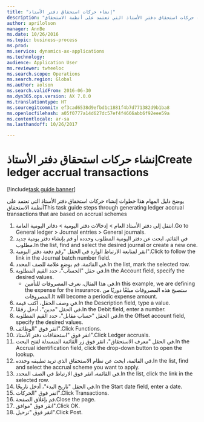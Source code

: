 ```yaml
--- 
title: "إنشاء حركات استحقاق دفتر الأستاذ"
description: "يوضح دليل المهام هذا خطوات إنشاء حركات استحقاق دفتر الأستاذ التي تعتمد على أنظمة الاستحقاق."
author: aprilolson
manager: AnnBe
ms.date: 10/26/2016
ms.topic: business-process
ms.prod: 
ms.service: dynamics-ax-applications
ms.technology: 
audience: Application User
ms.reviewer: twheeloc
ms.search.scope: Operations
ms.search.region: Global
ms.author: aolson
ms.search.validFrom: 2016-06-30
ms.dyn365.ops.version: AX 7.0.0
ms.translationtype: HT
ms.sourcegitcommit: ef3cad6538d9efbd1c1881f4b7d771382d9b1ba8
ms.openlocfilehash: a05f0777a14d627dc57ef4f4666abb6f92eee59a
ms.contentlocale: ar-sa
ms.lasthandoff: 10/26/2017

---
```

# <a name="create-ledger-accrual-transactions"></a><span data-ttu-id="37941-103">إنشاء حركات استحقاق دفتر الأستاذ</span><span class="sxs-lookup"><span data-stu-id="37941-103">Create ledger accrual transactions</span></span>

[!include[task guide banner](../../includes/task-guide-banner.md)]

<span data-ttu-id="37941-104">يوضح دليل المهام هذا خطوات إنشاء حركات استحقاق دفتر الأستاذ التي تعتمد على أنظمة الاستحقاق</span><span class="sxs-lookup"><span data-stu-id="37941-104">This task guide steps through generating ledger accrual transactions that are based on accrual schemes</span></span>

1. <span data-ttu-id="37941-105">انتقل إلى دفتر الأستاذ العام > إدخالات دفتر اليومية > دفاتر اليومية العامة‬.</span><span class="sxs-lookup"><span data-stu-id="37941-105">Go to General ledger > Journal entries > General journals.</span></span>
2. <span data-ttu-id="37941-106">في القائم، ابحث عن دفتر اليومية المطلوب وحدده أو قم بإنشاء دفتر يومية جديد مطلوب.</span><span class="sxs-lookup"><span data-stu-id="37941-106">In the list, find and select the desired journal or create a new one.</span></span>
3. <span data-ttu-id="37941-107">انقر لمتابعة الارتباط الوارد في الحقل "رقم دفعة دفتر اليومية".</span><span class="sxs-lookup"><span data-stu-id="37941-107">Click to follow the link in the Journal batch number field.</span></span>
4. <span data-ttu-id="37941-108">في القائمة، قم بوضع علامة للصف المحدد.</span><span class="sxs-lookup"><span data-stu-id="37941-108">In the list, mark the selected row.</span></span>
5. <span data-ttu-id="37941-109">في حقل "الحساب"، حدد القيم المطلوبة.</span><span class="sxs-lookup"><span data-stu-id="37941-109">In the Account field, specify the desired values.</span></span>
    * <span data-ttu-id="37941-110">في هذا المثال، نعرف المصروفات للتأمين.</span><span class="sxs-lookup"><span data-stu-id="37941-110">In this example, we are defining the expense for the insurance.</span></span> <span data-ttu-id="37941-111">ستصبح هذه المصروفات مبلغًا دوريًا من المصروفات.</span><span class="sxs-lookup"><span data-stu-id="37941-111">It will become a periodic expense amount.</span></span>  
6. <span data-ttu-id="37941-112">في وصف الحقل، اكتب قيمة.</span><span class="sxs-lookup"><span data-stu-id="37941-112">In the Description field, type a value.</span></span>
7. <span data-ttu-id="37941-113">في الحقل "مدين"، أدخل رقمًا.</span><span class="sxs-lookup"><span data-stu-id="37941-113">In the Debit field, enter a number.</span></span>
8. <span data-ttu-id="37941-114">في الحقل "حساب مقابل"، حدد القيم المطلوبة.</span><span class="sxs-lookup"><span data-stu-id="37941-114">In the Offset account field, specify the desired values.</span></span>
9. <span data-ttu-id="37941-115">انقر فوق "الوظائف".</span><span class="sxs-lookup"><span data-stu-id="37941-115">Click Functions.</span></span>
10. <span data-ttu-id="37941-116">انقر فوق "استحقاقات دفتر الأستاذ".</span><span class="sxs-lookup"><span data-stu-id="37941-116">Click Ledger accruals.</span></span>
11. <span data-ttu-id="37941-117">في الحقل "معرف الاستحقاق"، انقر فوق زر القائمة المنسدلة لفتح البحث.</span><span class="sxs-lookup"><span data-stu-id="37941-117">In the Accrual identification field, click the drop-down button to open the lookup.</span></span>
12. <span data-ttu-id="37941-118">في القائمة، ابحث عن نظام الاستحقاق الذي تريد تطبيقه وحدده.</span><span class="sxs-lookup"><span data-stu-id="37941-118">In the list, find and select the accrual scheme you want to apply.</span></span>
13. <span data-ttu-id="37941-119">في القائمة، انقر فوق الارتباط في الصف المحدد.</span><span class="sxs-lookup"><span data-stu-id="37941-119">In the list, click the link in the selected row.</span></span>
14. <span data-ttu-id="37941-120">في الحقل "تاريخ البدء"، أدخل تاريخًا.</span><span class="sxs-lookup"><span data-stu-id="37941-120">In the Start date field, enter a date.</span></span>
15. <span data-ttu-id="37941-121">انقر فوق "الحركات".</span><span class="sxs-lookup"><span data-stu-id="37941-121">Click Transactions.</span></span>
16. <span data-ttu-id="37941-122">قم بإغلاق الصفحة.</span><span class="sxs-lookup"><span data-stu-id="37941-122">Close the page.</span></span>
17. <span data-ttu-id="37941-123">انقر فوق "موافق".</span><span class="sxs-lookup"><span data-stu-id="37941-123">Click OK.</span></span>
18. <span data-ttu-id="37941-124">انقر فوق "ترحيل".</span><span class="sxs-lookup"><span data-stu-id="37941-124">Click Post.</span></span>



